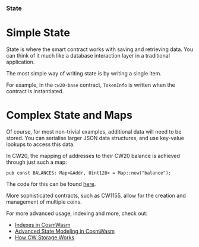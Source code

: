 
###  State

# Simple State

State is where the smart contract works with saving and retrieving data. You can think of it much like a database interaction layer in a traditional application.

The most simple way of writing state is by writing a single item.

For example, in the  `cw20-base`  contract,  `TokenInfo`  is written when the contract is instantiated.

# Complex State and Maps

Of course, for most non-trivial examples, additional data will need to be stored. You can serialise larger JSON data structures, and use key-value lookups to access this data.

In CW20, the mapping of addresses to their CW20 balance is achieved through just such a map:

```
pub const BALANCES: Map<&Addr, Uint128> = Map::new("balance");
```

The code for this can be found  [here](https://github.com/CosmWasm/cw-plus/blob/main/contracts/cw20-base/src/state.rs#L35).


More sophisticated contracts, such as CW1155, allow for the creation and management of multiple coins.

For more advanced usage, indexing and more, check out:

-   [Indexes in CosmWasm](https://docs.cosmwasm.com/tutorials/storage/indexes)
-   [Advanced State Modeling in CosmWasm](https://docs.cosmwasm.com/tutorials/storage/state-modeling)
-   [How CW Storage Works](https://docs.cosmwasm.com/tutorials/storage/key-value-store)